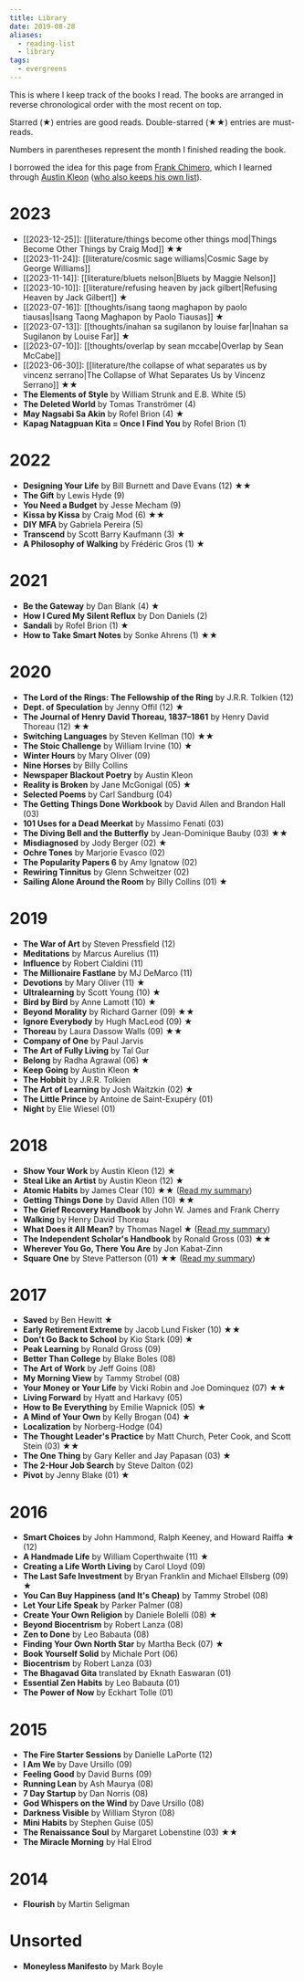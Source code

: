 ```yaml
---
title: Library
date: 2019-08-28
aliases:
  - reading-list
  - library
tags:
  - evergreens
---
```

This is where I keep track of the books I read. The books are arranged in reverse chronological order with the most recent on top.

Starred (★) entries are good reads. Double-starred (★★) entries are must-reads.

Numbers in parentheses represent the month I finished reading the book.

I borrowed the idea for this page from [Frank Chimero](https://frankchimero.com/reading/), which I learned through [Austin Kleon](https://austinkleon.com/tag/my-reading-year/) ([who also keeps his own list](https://austinkleon.com/tag/my-reading-year/)).

# 2023

- [[2023-12-25]]: [[literature/things become other things mod|Things Become Other Things by Craig Mod]] ★★
- [[2023-11-24]]: [[literature/cosmic sage williams|Cosmic Sage by George Williams]]
- [[2023-11-14]]: [[literature/bluets nelson|Bluets by Maggie Nelson]]
- [[2023-10-10]]: [[literature/refusing heaven by jack gilbert|Refusing Heaven by Jack Gilbert]] ★
- [[2023-07-16]]: [[thoughts/isang taong maghapon by paolo tiausas|Isang Taong Maghapon by Paolo Tiausas]] ★
- [[2023-07-13]]: [[thoughts/inahan sa sugilanon by louise far|Inahan sa Sugilanon by Louise Far]] ★
- [[2023-07-10]]: [[thoughts/overlap by sean mccabe|Overlap by Sean McCabe]]
- [[2023-06-30]]: [[literature/the collapse of what separates us by vincenz serrano|The Collapse of What Separates Us by Vincenz Serrano]] ★★
- **The Elements of Style** by William Strunk and E.B. White (5)
- **The Deleted World** by Tomas Tranströmer (4)
- **May Nagsabi Sa Akin** by Rofel Brion (4) ★
- **Kapag Natagpuan Kita = Once I Find You** by Rofel Brion (1)

# 2022

- **Designing Your Life** by Bill Burnett and Dave Evans (12) ★★
- **The Gift** by Lewis Hyde (9)
- **You Need a Budget** by Jesse Mecham (9)
- **Kissa by Kissa** by Craig Mod (6) ★★
- **DIY MFA** by Gabriela Pereira (5)
- **Transcend** by Scott Barry Kaufmann (3) ★
- **A Philosophy of Walking** by Frédéric Gros (1) ★

# 2021

- **Be the Gateway** by Dan Blank (4) ★
- **How I Cured My Silent Reflux** by Don Daniels (2)
- **Sandali** by Rofel Brion (1) ★
- **How to Take Smart Notes** by Sonke Ahrens (1) ★★

# 2020

- **The Lord of the Rings: The Fellowship of the Ring** by J.R.R. Tolkien (12)
- **Dept. of Speculation** by Jenny Offil (12) ★
- **The Journal of Henry David Thoreau, 1837–1861** by Henry David Thoreau (12) ★★
- **Switching Languages** by Steven Kellman (10) ★★
- **The Stoic Challenge** by William Irvine (10) ★
- **Winter Hours** by Mary Oliver (09)
- **Nine Horses** by Billy Collins
- **Newspaper Blackout Poetry** by Austin Kleon
- **Reality is Broken** by Jane McGonigal (05) ★
- **Selected Poems** by Carl Sandburg (04)
- **The Getting Things Done Workbook** by David Allen and Brandon Hall (03)
- **101 Uses for a Dead Meerkat** by Massimo Fenati (03)
- **The Diving Bell and the Butterfly** by Jean-Dominique Bauby (03) ★★
- **Misdiagnosed** by Jody Berger (02) ★
- **Ochre Tones** by Marjorie Evasco (02)
- **The Popularity Papers 6** by Amy Ignatow (02)
- **Rewiring Tinnitus** by Glenn Schweitzer (02)
- **Sailing Alone Around the Room** by Billy Collins (01) ★

# 2019

- **The War of Art** by Steven Pressfield (12)
- **Meditations** by Marcus Aurelius (11)
- **Influence** by Robert Cialdini (11)
- **The Millionaire Fastlane** by MJ DeMarco (11)
- **Devotions** by Mary Oliver (11) ★
- **Ultralearning** by Scott Young (10) ★
- **Bird by Bird** by Anne Lamott (10) ★
- **Beyond Morality** by Richard Garner (09) ★★
- **Ignore Everybody** by Hugh MacLeod (09) ★
- **Thoreau** by Laura Dassow Walls (09) ★★
- **Company of One** by Paul Jarvis
- **The Art of Fully Living** by Tal Gur
- **Belong** by Radha Agrawal (06) ★
- **Keep Going** by Austin Kleon ★
- **The Hobbit** by J.R.R. Tolkien
- **The Art of Learning** by Josh Waitzkin (02) ★
- **The Little Prince** by Antoine de Saint-Exupéry (01)
- **Night** by Elie Wiesel (01)

# 2018

- **Show Your Work** by Austin Kleon (12) ★
- **Steal Like an Artist** by Austin Kleon (12) ★
- **Atomic Habits** by James Clear (10) ★★ ([Read my summary](https://vinceimbat.com/atomic-habits/))
- **Getting Things Done** by David Allen (10) ★★
- **The Grief Recovery Handbook** by John W. James and Frank Cherry
- **Walking** by Henry David Thoreau
- **What Does it All Mean?** by Thomas Nagel ★ ([Read my summary](https://vinceimbat.com/what-does-it-all-mean/))
- **The Independent Scholar's Handbook** by Ronald Gross (03) ★★
- **Wherever You Go, There You Are** by Jon Kabat-Zinn
- **Square One** by Steve Patterson (01) ★★ ([Read my summary](https://vinceimbat.com/square-one/))

# 2017

- **Saved** by Ben Hewitt ★
- **Early Retirement Extreme** by Jacob Lund Fisker (10) ★★
- **Don't Go Back to School** by Kio Stark (09) ★
- **Peak Learning** by Ronald Gross (09)
- **Better Than College** by Blake Boles (08)
- **The Art of Work** by Jeff Goins (08)
- **My Morning View** by Tammy Strobel (08)
- **Your Money or Your Life** by Vicki Robin and Joe Dominquez (07) ★★
- **Living Forward** by Hyatt and Harkavy (05)
- **How to Be Everything** by Emilie Wapnick (05) ★
- **A Mind of Your Own** by Kelly Brogan (04) ★
- **Localization** by Norberg-Hodge (04)
- **The Thought Leader's Practice** by Matt Church, Peter Cook, and Scott Stein (03) ★★
- **The One Thing** by Gary Keller and Jay Papasan (03) ★
- **The 2-Hour Job Search** by Steve Dalton (02)
- **Pivot** by Jenny Blake (01) ★

# 2016

- **Smart Choices** by John Hammond, Ralph Keeney, and Howard Raiffa ★ (12)
- **A Handmade Life** by William Coperthwaite (11) ★
- **Creating a Life Worth Living** by Carol Lloyd (09)
- **The Last Safe Investment** by Bryan Franklin and Michael Ellsberg (09) ★
- **You Can Buy Happiness (and It's Cheap)** by Tammy Strobel (08)
- **Let Your Life Speak** by Parker Palmer (08)
- **Create Your Own Religion** by Daniele Bolelli (08) ★
- **Beyond Biocentrism** by Robert Lanza (08)
- **Zen to Done** by Leo Babauta (08)
- **Finding Your Own North Star** by Martha Beck (07) ★
- **Book Yourself Solid** by Michale Port (06)
- **Biocentrism** by Robert Lanza (03)
- **The Bhagavad Gita** translated by Eknath Easwaran (01)
- **Essential Zen Habits** by Leo Babauta (01)
- **The Power of Now** by Eckhart Tolle (01)

# 2015

- **The Fire Starter Sessions** by Danielle LaPorte (12)
- **I Am We** by Dave Ursillo (09)
- **Feeling Good** by David Burns (09)
- **Running Lean** by Ash Maurya (08)
- **7 Day Startup** by Dan Norris (08)
- **God Whispers on the Wind** by Dave Ursillo (08)
- **Darkness Visible** by William Styron (08)
- **Mini Habits** by Stephen Guise (05)
- **The Renaissance Soul** by Margaret Lobenstine (03) ★★
- **The Miracle Morning** by Hal Elrod

# 2014

- **Flourish** by Martin Seligman

# Unsorted

- **Moneyless Manifesto** by Mark Boyle